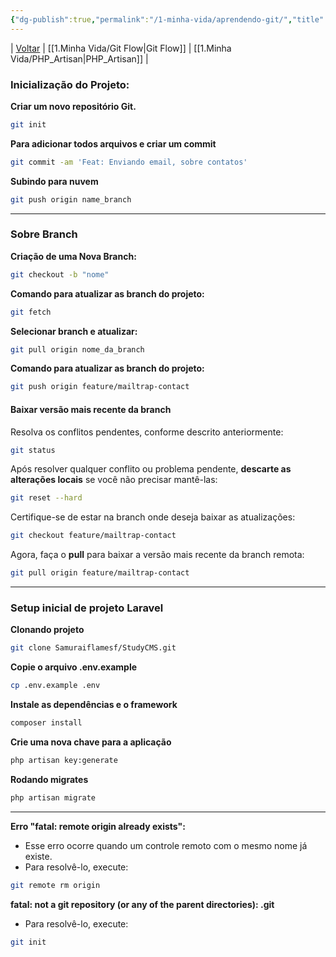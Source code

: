 ```yaml
---
{"dg-publish":true,"permalink":"/1-minha-vida/aprendendo-git/","title":"Aprendendo Git","tags":["pessoal/estudos","pessoal/quaseumdev"]}
---
```


| [Voltar](index) | [[1.Minha Vida/Git Flow\|Git Flow]] | [[1.Minha Vida/PHP_Artisan\|PHP_Artisan]] |
### **Inicialização do Projeto:**
**Criar um novo repositório Git.**
```bash
git init
```
**Para adicionar todos arquivos e criar um commit**
```bash
git commit -am 'Feat: Enviando email, sobre contatos'
```
**Subindo para nuvem**
```bash
git push origin name_branch
```
****
### Sobre Branch
**Criação de uma Nova Branch:**
```bash
git checkout -b "nome"
```
**Comando para atualizar as branch do projeto:**
```bash
git fetch
```
**Selecionar branch e atualizar:**
```bash
git pull origin nome_da_branch
```
**Comando para atualizar as branch do projeto:**
```bash
git push origin feature/mailtrap-contact
```
#### Baixar versão mais recente da branch
Resolva os conflitos pendentes, conforme descrito anteriormente:
   ```bash
   git status
   ```
Após resolver qualquer conflito ou problema pendente, **descarte as alterações locais** se você não precisar mantê-las:
   ```bash
   git reset --hard
   ```
Certifique-se de estar na branch onde deseja baixar as atualizações:
   ```bash
   git checkout feature/mailtrap-contact
   ```
Agora, faça o **pull** para baixar a versão mais recente da branch remota:
   ```bash
   git pull origin feature/mailtrap-contact
   ```
***
### Setup inicial de projeto Laravel
**Clonando projeto**
```bash
git clone Samuraiflamesf/StudyCMS.git
```
**Copie o arquivo .env.example**
```bash
cp .env.example .env
```
**Instale as dependências e o framework**
```bash
composer install
```
**Crie uma nova chave para a aplicação**
```bash
php artisan key:generate
```
**Rodando migrates**
```bash
php artisan migrate
```
***
**Erro "fatal: remote origin already exists":**
* Esse erro ocorre quando um controle remoto com o mesmo nome já existe.
* Para resolvê-lo, execute:
```bash
git remote rm origin
```
**fatal: not a git repository (or any of the parent directories): .git**
* Para resolvê-lo, execute:
```bash
git init
```
